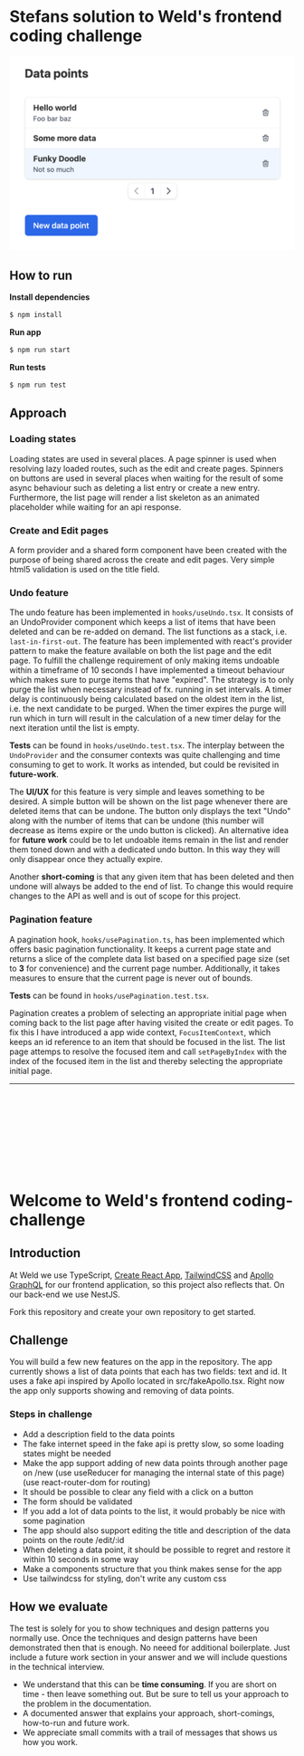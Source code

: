 # Stefans solution to Weld's frontend coding challenge

![Screenshot](docs/screenshot.png)

## How to run

**Install dependencies**
```sh
$ npm install
```

**Run app**
```sh
$ npm run start
```

**Run tests**
```sh
$ npm run test
```

## Approach

### Loading states

Loading states are used in several places. 
A page spinner is used when resolving lazy loaded routes, such as the edit and create pages.
Spinners on buttons are used in several places when waiting for the result of some async behaviour such as deleting a list entry or create a new entry.
Furthermore, the list page will render a list skeleton as an animated placeholder while waiting for an api response.

### Create and Edit pages

A form provider and a shared form component have been created with the purpose of being shared across the create and edit pages.
Very simple html5 validation is used on the title field.

### Undo feature

The undo feature has been implemented in `hooks/useUndo.tsx`.
It consists of an UndoProvider component which keeps a list of items that have been deleted and can be re-added on demand. The list functions as a stack, i.e. `last-in-first-out`.
The feature has been implemented with react's provider pattern to make the feature available on both the list page and the edit page.
To fulfill the challenge requirement of only making items undoable within a timeframe of 10 seconds I have implemented a timeout behaviour which makes sure to purge items that have "expired".
The strategy is to only purge the list when necessary instead of fx. running in set intervals. A timer delay is continuously being calculated based on the oldest item in the list, i.e. the next candidate to be purged. When the timer expires the purge will run which in turn will result in the calculation of a new timer delay for the next iteration until the list is empty.

**Tests** can be found in `hooks/useUndo.test.tsx`. The interplay between the `UndoProvider` and the consumer contexts was quite challenging and time consuming to get to work. It works as intended, but could be revisited in **future-work**.

The **UI/UX** for this feature is very simple and leaves something to be desired. A simple button will be shown on the list page whenever there are deleted items that can be undone. The button only displays the text "Undo" along with the number of items that can be undone (this number will decrease as items expire or the undo button is clicked). 
An alternative idea for **future work** could be to let undoable items remain in the list and render them toned down and with a dedicated undo button. In this way they will only disappear once they actually expire.

Another **short-coming** is that any given item that has been deleted and then undone will always be added to the end of list. To change this would require changes to the API as well and is out of scope for this project.

### Pagination feature

A pagination hook, `hooks/usePagination.ts`, has been implemented which offers basic pagination functionality. It keeps a current page state and returns a slice of the complete data list based on a specified page size (set to **3** for convenience) and the current page number. Additionally, it takes measures to ensure that the current page is never out of bounds.

**Tests** can be found in `hooks/usePagination.test.tsx`. 

Pagination creates a problem of selecting an appropriate initial page when coming back to the list page after having visited the create or edit pages. To fix this I have introduced a app wide context, `FocusItemContext`, which keeps an id reference to an item that should be focused in the list. The list page attemps to resolve the focused item and call `setPageByIndex` with the index of the focused item in the list and thereby selecting the appropriate initial page.

---
<br/>
<br/>
<br/>
<br/>
<br/>
<br/>
<br/>
<br/>

# Welcome to Weld's frontend coding-challenge

## Introduction

At Weld we use TypeScript, [Create React App](https://create-react-app.dev/), [TailwindCSS](https://tailwindcss.com/) and [Apollo GraphQL](https://www.apollographql.com/) for our frontend application, so this project also reflects that. On our back-end we use NestJS.

Fork this repository and create your own repository to get started.

## Challenge

You will build a few new features on the app in the repository. The app currently shows a list of data points that each has two fields: text and id. It uses a fake api inspired by Apollo located in src/fakeApollo.tsx. Right now the app only supports showing and removing of data points.

### Steps in challenge

- Add a description field to the data points
- The fake internet speed in the fake api is pretty slow, so some loading states might be needed
- Make the app support adding of new data points through another page on /new (use useReducer for managing the internal state of this page) (use react-router-dom for routing)
- It should be possible to clear any field with a click on a button
- The form should be validated
- If you add a lot of data points to the list, it would probably be nice with some pagination
- The app should also support editing the title and description of the data points on the route /edit/:id
- When deleting a data point, it should be possible to regret and restore it within 10 seconds in some way
- Make a components structure that you think makes sense for the app
- Use tailwindcss for styling, don't write any custom css

## How we evaluate

The test is solely for you to show techniques and design patterns you normally use. Once the techniques and design patterns have been demonstrated then that is enough. No neeed for additional boilerplate. Just include a future work section in your answer and we will include questions in the technical interview.

- We understand that this can be **time consuming**. If you are short on time - then leave something out. But be sure to tell us your approach to the problem in the documentation.
- A documented answer that explains your approach, short-comings, how-to-run and future work.
- We appreciate small commits with a trail of messages that shows us how you work.
